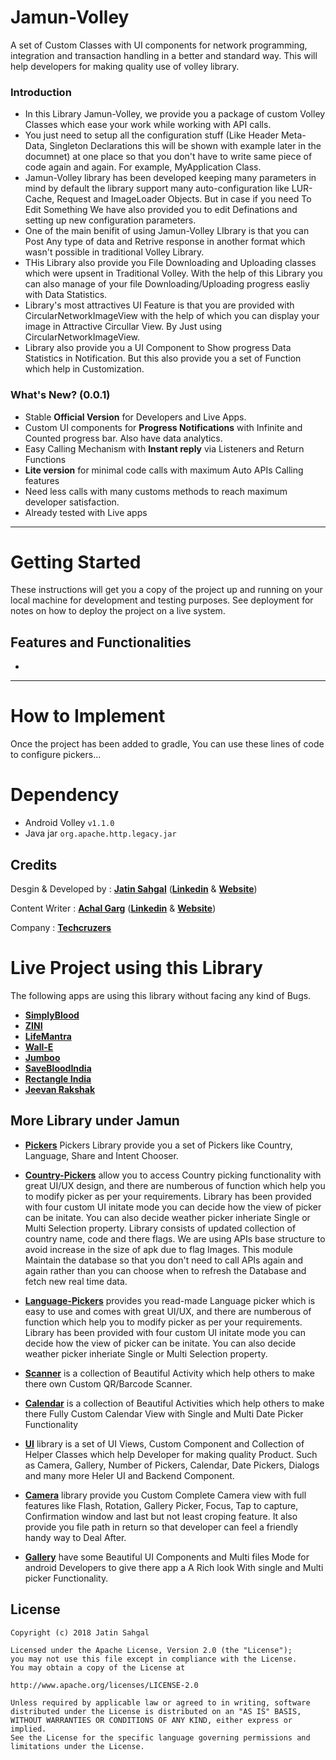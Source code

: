 # Jamun-Volley

A set of Custom Classes with UI components for network programming, integration and transaction handling in a better and standard way. This will help developers for making quality use of volley library.

### Introduction

* In this Library Jamun-Volley, we provide you a package of custom Volley Classes which ease your work while working with API calls.
* You just need to setup all the configuration stuff (Like Header Meta-Data, Singleton Declarations this will be shown with example later in the documnet) at one place so that you don't have to write same piece of code again and again. For example, MyApplication Class.<br>
* Jamun-Volley library has been developed keeping many parameters in mind by default the library support many auto-configuration like LUR-Cache, Request and ImageLoader Objects. But in case if you need To Edit Something We have also provided you to edit Definations and setting up new configuration parameters.<br>
* One of the main benifit of using Jamun-Volley LIbrary is that you can Post Any type of data and Retrive response in another format which wasn't possible in traditional Volley Library.<br>
* THis Library also provide you File Downloading and Uploading classes which were upsent in Traditional Volley. With the help of this Library you can also manage of your file Downloading/Uploading progress easliy with Data Statistics.<br>
* Library's most attractives UI Feature is that you are provided with CircularNetworkImageView with the help of which you can display your image in Attractive Circullar View. By Just using CircularNetworkImageView.
* Library also provide you a UI Component to Show progress Data Statistics in Notification. But this also provide you a set of Function which help in Customization.<br>

### What's New? (0.0.1)
* Stable **Official Version** for Developers and Live Apps.
* Custom UI components for **Progress Notifications** with Infinite and Counted progress bar. Also have data analytics.
* Easy Calling Mechanism with **Instant reply** via Listeners and Return Functions
* **Lite version** for minimal code calls with maximum Auto APIs Calling features
* Need less calls with many customs methods to reach maximum developer satisfaction.
* Already tested with Live apps

------

# Getting Started

These instructions will get you a copy of the project up and running on your local machine for development and testing purposes. See deployment for notes on how to deploy the project on a live system.

## Features and Functionalities

*

------

# How to Implement

Once the project has been added to gradle, You can use these lines of code to configure pickers...

# Dependency

* Android Volley ``v1.1.0``
* Java jar ``org.apache.http.legacy.jar``

## Credits

Desgin & Developed by : **[Jatin Sahgal](https://www.linkedin.com/in/jatinsahgal/)**
 (**[Linkedin](https://www.linkedin.com/in/jatinsahgal/)** & **[Website](https://jatin.techcruzers.com)**) 

Content Writer : **[Achal Garg](https://www.linkedin.com/in/techgarg/)**
 (**[Linkedin](https://www.linkedin.com/in/techachal/)** & **[Website](https://achal.techcruzers.com)**) 

Company : **[Techcruzers](https://www.techcruzers.com)**

# Live Project using this Library

The following apps are using this library without facing any kind of Bugs.

* **[SimplyBlood](https://play.google.com/store/apps/details?id=com.simplyblood)**
* **[ZINI](https://play.google.com/store/apps/details?id=ai.zini)**
* **[LifeMantra](https://play.google.com/store/apps/details?id=com.lifemantra)**
* **[Wall-E](https://play.google.com/store/apps/details?id=ai.hd.wallpaper)**
* **[Jumboo](https://play.google.com/store/apps/details?id=com.doubtzone)**
* **[SaveBloodIndia](https://play.google.com/store/apps/details?id=com.savebloodindia)**
* **[Rectangle India](https://play.google.com/store/apps/details?id=com.rectangleindia.blooddonation)**
* **[Jeevan Rakshak](https://play.google.com/store/apps/details?id=com.jeevanrakshak)**

## More Library under Jamun 
* **[Pickers](https://github.com/Lib-Jamun/Pickers.git)**
Pickers Library provide you a set of Pickers like Country, Language, Share and Intent Chooser.

* **[Country-Pickers](https://github.com/Lib-Jamun/Pickers.git)**
allow you to access Country picking functionality with great UI/UX design, and there are numberous of function which help you to modify picker as per your requirements. Library has been provided with four custom UI initate mode you can decide how the view of picker can be initate. You can also decide weather picker inheriate Single or Multi Selection property. Library consists of updated collection of country name, code and there flags. We are using APIs base structure to avoid increase in the size of apk due to flag Images. This module Maintain the database so that you don't need to call APIs again and again rather than you can choose when to refresh the Database and fetch new real time data.

* **[Language-Pickers](https://github.com/Lib-Jamun/Pickers.git)**
provides you read-made Language picker  which is easy to use and comes with great UI/UX, and there are numberous of function which help you to modify picker as per your requirements. Library has been provided with four custom UI initate mode you can decide how the view of picker can be initate. You can also decide weather picker inheriate Single or Multi Selection property.

* **[Scanner](https://github.com/Lib-Jamun/scanner.git)**
is a collection of Beautiful Activity which help others to make there own Custom QR/Barcode Scanner. 

* **[Calendar](https://github.com/Lib-Jamun/calendar.git)**
is a collection of Beautiful Activities which help others to make there Fully Custom Calendar View with Single and Multi Date Picker Functionality 

* **[UI](https://github.com/Lib-Jamun/ui.git)**
library is a set of UI Views, Custom Component and Collection of Helper Classes which help Developer for making quality Product. Such as Camera, Gallery, Number of Pickers, Calendar, Date Pickers, Dialogs and many more Heler UI and Backend Component.

* **[Camera](https://github.com/Lib-Jamun/ui.git)**
library provide you Custom Complete Camera view with full features like Flash, Rotation, Gallery Picker, Focus, Tap to capture, Confirmation window and last but not least croping feature. It also provide you file path in return so that developer can feel a friendly handy way to Deal After. 

* **[Gallery](https://github.com/Lib-Jamun/ui.git)**
have some Beautiful UI Components and Multi files Mode for android Developers to give there app a A Rich look With single and Multi picker Functionality.


## License
    Copyright (c) 2018 Jatin Sahgal

    Licensed under the Apache License, Version 2.0 (the "License");
    you may not use this file except in compliance with the License.
    You may obtain a copy of the License at

    http://www.apache.org/licenses/LICENSE-2.0

    Unless required by applicable law or agreed to in writing, software
    distributed under the License is distributed on an "AS IS" BASIS,
    WITHOUT WARRANTIES OR CONDITIONS OF ANY KIND, either express or implied.
    See the License for the specific language governing permissions and
    limitations under the License.
